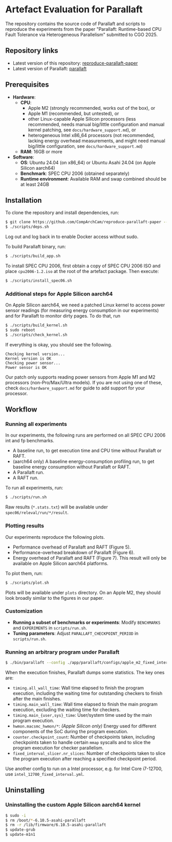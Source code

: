 # Artefact Evaluation for Parallaft

The repository contains the source code of Parallaft and scripts to reproduce the experiments from the paper "Parallaft: Runtime-based CPU Fault Tolerance via Heterogeneous Parallelism" submitted to CGO 2025.

## Repository links

- Latest version of this repository: [reproduce-parallaft-paper](https://github.com/CompArchCam/reproduce-parallaft-paper)
- Latest version of Parallaft: [parallaft](https://github.com/CompArchCam/parallaft)

## Prerequisites

- **Hardware**:
    - **CPU**:
        - Apple M2 (strongly recommended, works out of the box), or
        - Apple M1 (recommended, but untested), or
        - other Linux-capable Apple Silicon processors (less recommended, needs manual big/little configuration and manual kernel patching, see `docs/hardware_support.md`), or
        - heterogeneous Intel x86_64 processors (not recommended, lacking energy overhead measurements, and might need manual big/little configuration, see `docs/hardware_support.md`)
    - **RAM**: 16GB or more
- **Software**:
    - **OS**: Ubuntu 24.04 (on x86_64) or Ubuntu Asahi 24.04 (on Apple Silicon aarch64)
    - **Benchmark**: SPEC CPU 2006 (obtained separately)
    - **Runtime environment**: Available RAM and swap combined should be at least 24GB

## Installation

To clone the repository and install dependencies, run:

```sh
$ git clone https://github.com/CompArchCam/reproduce-parallaft-paper --recursive
$ ./scripts/deps.sh
```

Log out and log back in to enable Docker access without sudo.

To build Parallaft binary, run:

```sh
$ ./scripts/build_app.sh
```

To install SPEC CPU 2006, first obtain a copy of SPEC CPU 2006 ISO and place `cpu2006-1.2.iso` at the root of the artefact package. Then execute:

```sh
$ ./scripts/install_spec06.sh
```

### Additional steps for Apple Silicon aarch64

On Apple Silicon aarch64, we need a patched Linux kernel to access power sensor readings (for measuring energy consumption in our experiments) and for Parallaft to monitor dirty pages. To do that, run

```sh
$ ./scripts/build_kernel.sh
$ sudo reboot
$ ./scripts/check_kernel.sh
```

If everything is okay, you should see the following.

```
Checking kernel version...
Kernel version is OK
Checking power sensor...
Power sensor is OK
```

Our patch only supports reading power sensors from Apple M1 and M2 processors (non-Pro/Max/Ultra models). If you are not using one of these, check `docs/hardware_support.md` for guide to add support for your processor.

## Workflow

### Running all experiments

In our experiments, the following runs are performed on all SPEC CPU 2006 int and fp benchmarks.

* A baseline run, to get execution time and CPU time without Parallaft or RAFT.
* (aarch64 only) A baseline energy-consumption profiling run, to get baseline energy consumption without Parallaft or RAFT.
* A Parallaft run.
* A RAFT run.

To run all experiments, run:

```sh
$ ./scripts/run.sh
```

Raw results (`*.stats.txt`) will be available under `spec06/releval/run/*/result`.

### Plotting results

Our experiments reproduce the following plots.

* Performance overhead of Parallaft and RAFT (Figure 5).
* Performance-overhead breakdown of Parallaft (Figure 6).
* Energy overhead of Parallaft and RAFT (Figure 7). This result will only be available on Apple Silicon aarch64 platforms.

To plot them, run:

```sh
$ ./scripts/plot.sh
```

Plots will be available under `plots` directory. On an Apple M2, they should look broadly similar to the figures in our paper.

### Customization

- **Running a subset of benchmarks or experiments**: Modify `BENCHMARKS` and `EXPERIMENTS` in `scripts/run.sh`.
- **Tuning parameters**: Adjust `PARALLAFT_CHECKPOINT_PERIOD` in `scripts/run.sh`.

### Running an arbitrary program under Parallaft

```sh
$ ./bin/parallaft --config ./app/parallaft/configs/apple_m2_fixed_interval.yml -- path/to/your/program arg1 arg2
```

When the execution finishes, Parallaft dumps some statistics. The key ones are:

- `timing.all_wall_time`: Wall time elapsed to finish the program execution, including the waiting time for outstanding checkers to finish after the main finishes.
- `timing.main_wall_time`: Wall time elapsed to finish the main program execution, excluding the waiting time for checkers.
- `timing.main_{user,sys}_time`: User/system time used by the main program execution.
- `hwmon.macsmc_hwmon/*`: *(Apple Silicon only)* Energy used for different components of the SoC during the program execution.
- `counter.checkpoint_count`: Number of checkpoints taken, including checkpoints taken to handle certain `mmap` syscalls and to slice the program execution for checker parallelism.
- `fixed_interval_slicer.nr_slices`: Number of checkpoints taken to slice the program execution after reaching a specified checkpoint period.

Use another config to run on a Intel processor, e.g. for Intel Core i7-12700, use `intel_12700_fixed_interval.yml`.

## Uninstalling

### Uninstalling the custom Apple Silicon aarch64 kernel

```sh
$ sudo -i
$ rm /boot/*-6.10.5-asahi-parallaft
$ rm -r /lib/firmware/6.10.5-asahi-parallaft
$ update-grub
$ update-m1n1
```

